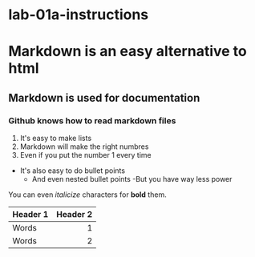 # lab-01a-instructions

# Markdown is an easy alternative to html

## Markdown is used for documentation

### Github knows how to read markdown files

1) It's easy to make lists
1) Markdown will make the right numbres
1) Even if you put the number 1 every time

- It's also easy to do bullet points
    - And even nested bullet points
-But you have way less power

You can even _italicize_ characters for **bold** them. 

Header 1 | Header 2
:--|--: 
Words | 1
Words | 2